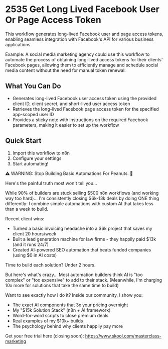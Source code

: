 # 2535 Get Long Lived Facebook User Or Page Access Token

This workflow generates long-lived Facebook user and page access tokens, enabling seamless integration with Facebook's API for various business applications.

Example: A social media marketing agency could use this workflow to automate the process of obtaining long-lived access tokens for their clients' Facebook pages, allowing them to efficiently manage and schedule social media content without the need for manual token renewal.

## What You Can Do
- Generates long-lived Facebook user access token using the provided client ID, client secret, and short-lived user access token
- Retrieves the long-lived Facebook page access token for the specified app-scoped user ID
- Provides a sticky note with instructions on the required Facebook parameters, making it easier to set up the workflow

## Quick Start
1. Import this workflow to n8n
2. Configure your settings
3. Start automating!

⚠️ WARNING: Stop Building Basic Automations For Peanuts. 🚫

Here's the painful truth most won't tell you...

While 90% of builders are stuck selling $500 n8n workflows (and working way too hard)...
I'm consistently closing $6k-13k deals by doing ONE thing differently:
I combine simple automations with custom AI that takes less than a week to build.

Recent client wins:
* Turned a basic invoicing headache into a $6k project that saves my client 20 hours/week
* Built a lead generation machine for law firms - they happily paid $13k (and it runs 24/7)
* Created AI-powered SEO automation that beats funded companies (using $0 in AI costs)

Time to build each solution? Under 2 hours.

But here's what's crazy...
Most automation builders think AI is "too complex" or "too expensive" to add to their stack.
(Meanwhile, I'm charging 10x more for solutions that take the same time to build)

Want to see exactly how I do it?
Inside our community, I show you:
* The exact AI components that 3x your pricing overnight
* My "$15k Solution Stack" (n8n + AI framework)
* Word-for-word scripts to close premium deals
* Real examples of my $10k+ builds
* The psychology behind why clients happily pay more

Get your free trial here (closing soon): https://www.skool.com/masterclass-marketing
